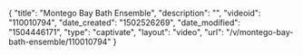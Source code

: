 {
    "title": "Montego Bay Bath Ensemble",
    "description": "",
    "videoid": "110010794",
    "date_created": "1502526269",
    "date_modified": "1504446171",
    "type": "captivate",
    "layout": "video",
    "url": "\/v\/montego-bay-bath-ensemble\/110010794"
}